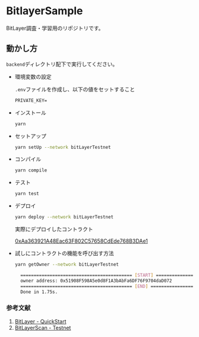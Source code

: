 # BitlayerSample
BitLayer調査・学習用のリポジトリです。


## 動かし方

`backend`ディレクトリ配下で実行してください。

- 環境変数の設定

  `.env`ファイルを作成し、以下の値をセットすること

  ```txt
  PRIVATE_KEY=
  ```

- インストール

  ```bash
  yarn
  ```

- セットアップ

  ```bash
  yarn setUp --network bitLayerTestnet
  ```

- コンパイル

  ```bash
  yarn compile
  ```

- テスト

  ```bash
  yarn test
  ```

- デプロイ

  ```bash
  yarn deploy --network bitLayerTestnet
  ```

  実際にデプロイしたコントラクト

  [0xAa363921A48Eac63F802C57658CdEde768B3DAe1](https://testnet-scan.bitlayer.org/address/0xaa363921a48eac63f802c57658cdede768b3dae1?tab=Transactions)

- 試しにコントラクトの機能を呼び出す方法

  ```bash
  yarn getOwner --network bitLayerTestnet
  ```

  ```bash
    ========================================== [START] ==========================================
    owner address: 0x51908F598A5e0d8F1A3bAbFa6DF76F9704daD072
    ========================================== [END] ==========================================
    Done in 1.75s.
  ```


### 参考文献

1. [BitLayer - QuickStart](https://docs.bitlayer.org/docs/Build/GettingStarted/QuickStart/)
2. [BitLayerScan - Testnet](https://testnet-scan.bitlayer.org/)
